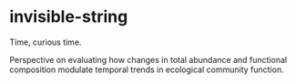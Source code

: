 # invisible-string
Time, curious time.


Perspective on evaluating how changes in total abundance and functional composition modulate temporal trends in ecological community function.
